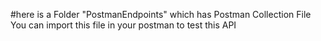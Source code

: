 #here is a Folder "PostmanEndpoints" which has Postman Collection File You can import this file in your postman to test this API